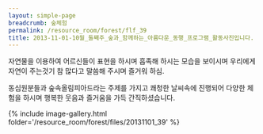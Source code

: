 ```yaml
--- 
layout: simple-page 
breadcrumb: 숲체험 
permalink: /resource_room/forest/flf_39
title: 2013-11-01-10월_둘째주_숲과_함께하는_아름다운_동행_프로그램_활동사진입니다.
--- 
```


자연물을 이용하여 어르신들이 표현을 하시며 흡족해 하시는 모습을 보이시며 우리에게 자연이 주는것기 참 많다고 말씀해 주시며 즐거워 하심. 

동심원분들과 숲속올림피아드라는 주제를 가지고 쾌청한 날씨속에 진행되어 다양한 체험을 하시며 행복한 웃음과 즐거움을 가득 간직하셨습니다.

{% include image-gallery.html folder='/resource_room/forest/files/20131101_39' %}